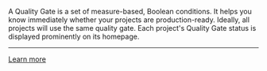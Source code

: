 A Quality Gate is a set of measure-based, Boolean conditions. It helps you know immediately whether your projects are production-ready. Ideally, all projects will use the same quality gate. Each project's Quality Gate status is displayed prominently on its homepage.

---

[Learn more](https://docs.codescan.io/hc/en-us/articles/360023044452-Customising-Quality-Gates)

